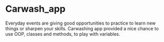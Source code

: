 # Carwash_app
Everyday events are giving good opportunities to practice to learn new things or sharpen your skills. Carwashing app provided a nice chance to use OOP, classes and methods, to play with variables.
